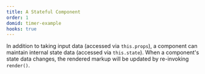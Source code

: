 ```yaml
---
title: A Stateful Component
order: 1
domid: timer-example
hooks: true
---
```


In addition to taking input data (accessed via `this.props`), a component can maintain internal state data (accessed via `this.state`). When a component's state data changes, the rendered markup will be updated by re-invoking `render()`.
